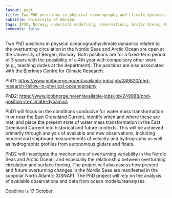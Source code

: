 ```yaml
---
layout: post
title: Two PhD positions in physical oceanography and climate dynamics (Bergen, Norway)
subtitle: University of Bergen
tags: [PhD, Norway, numerical modelling, observations, Arctic Ocean, Nordic Seas, AMOC]
comments: false
---
```

Two PhD positions in physical oceanography/climate dynamics related to the overturning circulation in the Nordic Seas and Arctic Ocean are open at the University of Bergen, Norway. Both positions are for a fixed-term period of 3 years with the possibility of a 4th year with compulsory other work (e.g., teaching duties at the department). The positions are also associated with the Bjerknes Centre for Climate Research.

PhD1: https://www.jobbnorge.no/en/available-jobs/job/249820/phd-research-fellow-in-physical-oceanography

PhD2: https://www.jobbnorge.no/en/available-jobs/job/249988/phd-position-in-climate-dynamics

PhD1 will focus on the conditions conducive for water mass transformation in or near the East Greenland Current, identify when and where these are met, and place the present state of water mass transformation in the East Greenland Current into historical and future contexts. This will be achieved primarily through analysis of available and new observations, including moored and shipboard measurements of velocity and hydrography as well as hydrographic profiles from autonomous gliders and floats.

PhD2 will investigate the mechanisms of overturning variability in the Nordic Seas and Arctic Ocean, and especially the relationship between overturning circulation and surface forcing. The project will also assess how present and future overturning changes in the Nordic Seas are manifested in the subpolar North Atlantic (OSNAP). The PhD project will rely on the analysis of available observations and data from ocean models/reanalyses.

Deadline is 17 October. 
